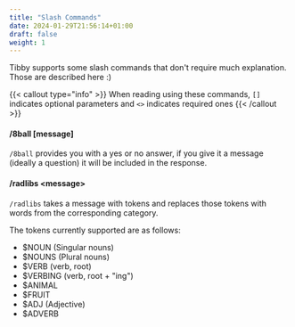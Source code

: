 ```yaml
---
title: "Slash Commands"
date: 2024-01-29T21:56:14+01:00
draft: false
weight: 1
---
```


Tibby supports some slash commands that don't require much explanation. Those are described here :)

<!--more-->

{{< callout type="info" >}}
When reading using these commands, `[]` indicates optional parameters and `<>` indicates required ones
{{< /callout >}}

#### /8ball [message]
`/8ball` provides you with a yes or no answer, if you give it a message (ideally a question) it will be included in the response.

#### /radlibs \<message\>
`/radlibs` takes a message with tokens and replaces those tokens with words from the corresponding category.  

The tokens currently supported are as follows:
 - $NOUN (Singular nouns)
 - $NOUNS (Plural nouns)
 - $VERB (verb, root)
 - $VERBING (verb, root + "ing")
 - $ANIMAL
 - $FRUIT
 - $ADJ (Adjective)
 - $ADVERB






